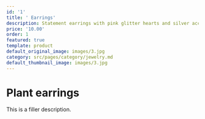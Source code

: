 ```yaml
---
id: '1'
title: ' Earrings'
description: Statement earrings with pink glitter hearts and silver accents.
price: '10.00'
order: 1
featured: true
template: product
default_original_image: images/3.jpg
category: src/pages/category/jewelry.md
default_thumbnail_image: images/3.jpg
---
```

# Plant earrings

This is a filler description.

